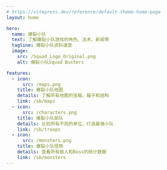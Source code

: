 ```yaml
---
# https://vitepress.dev/reference/default-theme-home-page
layout: home

hero:
  name: 爆裂小队
  text: 了解爆裂小队游戏的角色、法术、新闻等
  tagline: 爆裂小队资料速查
  image:
    src: /Squad_Logo_Original.png
    alt: 爆裂小队Squad Busters

features:
  - icon:
      src: /maps.png
    title: 爆裂小队地图
    details: 了解所有地图的宝箱、箱子和结构
    link: /sb/maps
  - icon:
      src: /characters.png
    title: 爆裂小队部队
    details: 比较所有不同的单位，打造最强小队
    link: /sb/troops
  - icon:
      src: /monsters.png
    title: 爆裂小队怪物
    details: 查看所有敌人和Boss的统计数据
    link: /sb/monsters
---
```


<style>
:root {

  --vp-home-hero-name-color: transparent;
  --vp-home-hero-name-background: -webkit-linear-gradient(70deg, #b71684 10%, #bdf4f8);

  --vp-home-hero-image-background-image: linear-gradient(10deg, #b71684 50%, #bdf4f8 20%);
  --vp-home-hero-image-filter: blur(44px);
}

@media (min-width: 640px) {
  :root {
    --vp-home-hero-image-filter: blur(56px);
  }
}

@media (min-width: 960px) {
  :root {
    --vp-home-hero-image-filter: blur(68px);
  }
}

.box .VPImage {
  width: 100% !important;
}

.vpi-social-bilibili {
    --icon: url("/bilibili.ico");
}

</style>

